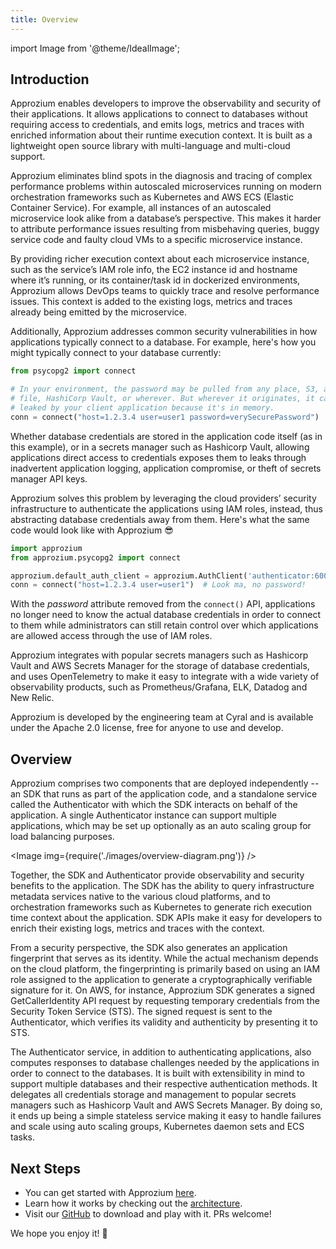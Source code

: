 ```yaml
---
title: Overview
---
```


import Image from '@theme/IdealImage';

## Introduction
Approzium enables developers to improve the observability and security of their applications. It allows applications to connect to databases without requiring access to credentials, and emits logs, metrics and traces with enriched information about their runtime execution context. It is built as a lightweight open source library with multi-language and multi-cloud support. 

Approzium eliminates blind spots in the diagnosis and tracing of complex performance problems within autoscaled microservices running on modern orchestration frameworks such as Kubernetes and AWS ECS (Elastic Container Service). For example, all instances of an autoscaled microservice look alike from a database’s perspective. This makes it harder to attribute performance issues resulting from misbehaving queries, buggy service code and faulty cloud VMs to a specific microservice instance.

By providing richer execution context about each microservice instance, such as the service’s IAM role info, the EC2 instance id and hostname where it’s running, or its container/task id in dockerized environments, Approzium allows DevOps teams to quickly trace and resolve performance issues. This context is added to the existing logs, metrics and traces already being emitted by the microservice.

Additionally, Approzium addresses common security vulnerabilities in how applications typically connect to a database. For example, here's how you might typically connect to your database currently:

```python
from psycopg2 import connect

# In your environment, the password may be pulled from any place, S3, a config 
# file, HashiCorp Vault, or wherever. But wherever it originates, it can be
# leaked by your client application because it's in memory.
conn = connect("host=1.2.3.4 user=user1 password=verySecurePassword")
```

Whether database credentials are stored in the application code itself (as in this example), or in a secrets manager such as Hashicorp Vault, allowing applications direct access to credentials exposes them to leaks through inadvertent application logging, application compromise, or theft of secrets manager API keys.

Approzium solves this problem by leveraging the cloud providers’ security infrastructure to authenticate the applications using IAM roles, instead, thus abstracting database credentials away from them. Here's what the same code would look like with Approzium 😎

```python
import approzium
from approzium.psycopg2 import connect

approzium.default_auth_client = approzium.AuthClient('authenticator:6001')
conn = connect("host=1.2.3.4 user=user1")  # Look ma, no password!
```

With the _password_ attribute removed from the `connect()` API, applications no longer need to know the actual database credentials in order to connect to them while administrators can still retain control over which applications are allowed access through the use of IAM roles.

Approzium integrates with popular secrets managers such as Hashicorp Vault and AWS Secrets Manager for the storage of database credentials, and uses OpenTelemetry to make it easy to integrate with a wide variety of observability products, such as Prometheus/Grafana, ELK, Datadog and New Relic.

Approzium is developed by the engineering team at Cyral and is available under the Apache 2.0 license, free for anyone to use and develop.

## Overview 
Approzium comprises two components that are deployed independently -- an SDK that runs as part of the application code, and a standalone service called the Authenticator with which the SDK interacts on behalf of the application. A single Authenticator instance can support multiple applications, which may be set up optionally as an auto scaling group for load balancing purposes.

<Image img={require('./images/overview-diagram.png')} />

Together, the SDK and Authenticator provide observability and security benefits to the application. The SDK has the ability to query infrastructure metadata services native to the various cloud platforms, and to orchestration frameworks such as Kubernetes to generate rich execution time context about the application. SDK APIs make it easy for developers to enrich their existing logs, metrics and traces with the context.

From a security perspective, the SDK also generates an application fingerprint that serves as its identity. While the actual mechanism depends on the cloud platform, the fingerprinting is primarily based on using an IAM role assigned to the application to generate a cryptographically verifiable signature for it. On AWS, for instance, Approzium SDK generates a signed GetCallerIdentity API request by requesting temporary credentials from the Security Token Service (STS). The signed request is sent to the Authenticator, which verifies its validity and authenticity by presenting it to STS.

The Authenticator service, in addition to authenticating applications, also computes responses to database challenges needed by the applications in order to connect to the databases. It is built with extensibility in mind to support multiple databases and their respective authentication methods. It delegates all credentials storage and management to popular secrets managers such as Hashicorp Vault and AWS Secrets Manager. By doing so, it ends up being a simple stateless service making it easy to handle failures and scale using auto scaling groups, Kubernetes daemon sets and ECS tasks.

## Next Steps
- You can get started with Approzium [here](quickstart).
- Learn how it works by checking out the [architecture](architecture).
- Visit our [GitHub](https://github.com/cyralinc/approzium) to download and play with it. PRs welcome!

We hope you enjoy it! 🤗


